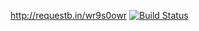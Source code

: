 http://requestb.in/wr9s0owr
[![Build Status](http://requestb.in/wr9s0owr)](https://travis-ci.org/openmhealth/schemas)
